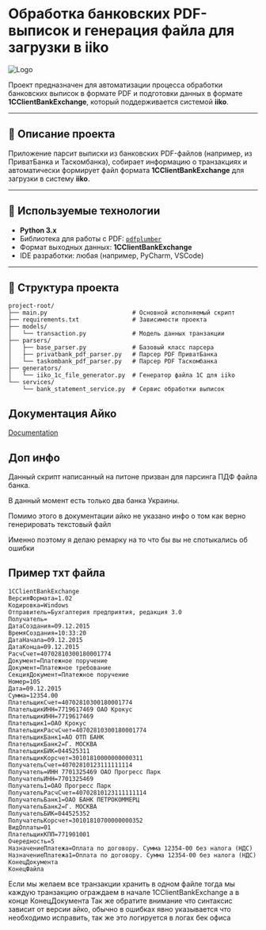 # Обработка банковских PDF-выписок и генерация файла для загрузки в iiko
![Logo](https://febrein.top/apisyrve/icon.png)

Проект предназначен для автоматизации процесса обработки банковских выписок в формате PDF и подготовки данных в формате **1CClientBankExchange**, который поддерживается системой **iiko**.

---

## 📌 Описание проекта

Приложение парсит выписки из банковских PDF-файлов (например, из ПриватБанка и Таскомбанка), собирает информацию о транзакциях и автоматически формирует файл формата **1CClientBankExchange** для загрузки в систему **iiko**.

---

## 🔧 Используемые технологии

- **Python 3.x**
- Библиотека для работы с PDF: [`pdfplumber`](https://github.com/jsvine/pdfplumber)
- Формат выходных данных: **1CClientBankExchange**
- IDE разработки: любая (например, PyCharm, VSCode)

---

## 📁 Структура проекта

```plaintext
project-root/
├── main.py                        # Основной исполняемый скрипт
├── requirements.txt               # Зависимости проекта
├── models/
│   └── transaction.py             # Модель данных транзакции
├── parsers/
│   ├── base_parser.py             # Базовый класс парсера
│   ├── privatbank_pdf_parser.py   # Парсер PDF ПриватБанка
│   └── taskombank_pdf_parser.py   # Парсер PDF Таскомбанка
├── generators/
│   └── iiko_1c_file_generator.py  # Генератор файла 1C для iiko
└── services/
    └── bank_statement_service.py  # Сервис обработки выписок
```
## Документация Айко

[Documentation](https://ru.iiko.help/articles/#!iikooffice-9-1/topic-410/a/h2_2063664150)


## Доп инфо

Данный скрипт написанный на питоне призван для парсинга ПДФ файла банка.

В данный момент есть только два банка Украины.

Помимо этого в документации айко не указано инфо о том как верно генерировать текстовый файл

Именно поэтому я делаю ремарку на то что бы вы не спотыкались об ошибки

## Пример тхт файла 
```plaintext
1CClientBankExchange
ВерсияФормата=1.02
Кодировка=Windows
Отправитель=Бухгалтерия предприятия, редакция 3.0
Получатель=
ДатаСоздания=09.12.2015
ВремяСоздания=10:33:20
ДатаНачала=09.12.2015
ДатаКонца=09.12.2015
РасчСчет=40702810300180001774
Документ=Платежное поручение
Документ=Платежное требование
СекцияДокумент=Платежное поручение
Номер=105
Дата=09.12.2015
Сумма=12354.00
ПлательщикСчет=40702810300180001774
ПлательщикИНН=7719617469 ОАО Крокус
ПлательщикИНН=7719617469
Плательщик1=ОАО Крокус
ПлательщикРасчСчет=40702810300180001774
ПлательщикБанк1=АО ОТП БАНК
ПлательщикБанк2=Г. МОСКВА
ПлательщикБИК=044525311
ПлательщикКорсчет=30101810000000000311
ПолучательСчет=40702810123111111114
Получатель=ИНН 7701325469 ОАО Прогресс Парк
ПолучательИНН=7701325469
Получатель1=ОАО Прогресс Парк
ПолучательРасчСчет=40702810123111111114
ПолучательБанк1=ОАО БАНК ПЕТРОКОММЕРЦ
ПолучательБанк2=Г. МОСКВА
ПолучательБИК=044525352
ПолучательКорсчет=30101810700000000352
ВидОплаты=01
ПлательщикКПП=771901001
Очередность=5
НазначениеПлатежа=Оплата по договору. Сумма 12354-00 без налога (НДС)
НазначениеПлатежа1=Оплата по договору. Сумма 12354-00 без налога (НДС)
КонецДокумента
КонецФайла
```

Если мы желаем все транзакции хранить в одном файле тогда мы каждую транзакцию ограждаем в начале 1CClientBankExchange а в конце КонецДокумента 
Так же обратите внимание что синтаксис зависит от версии айко, обычно в ошибках явно указывается что необходимо исправить, так же это логируется в логах бек офиса

